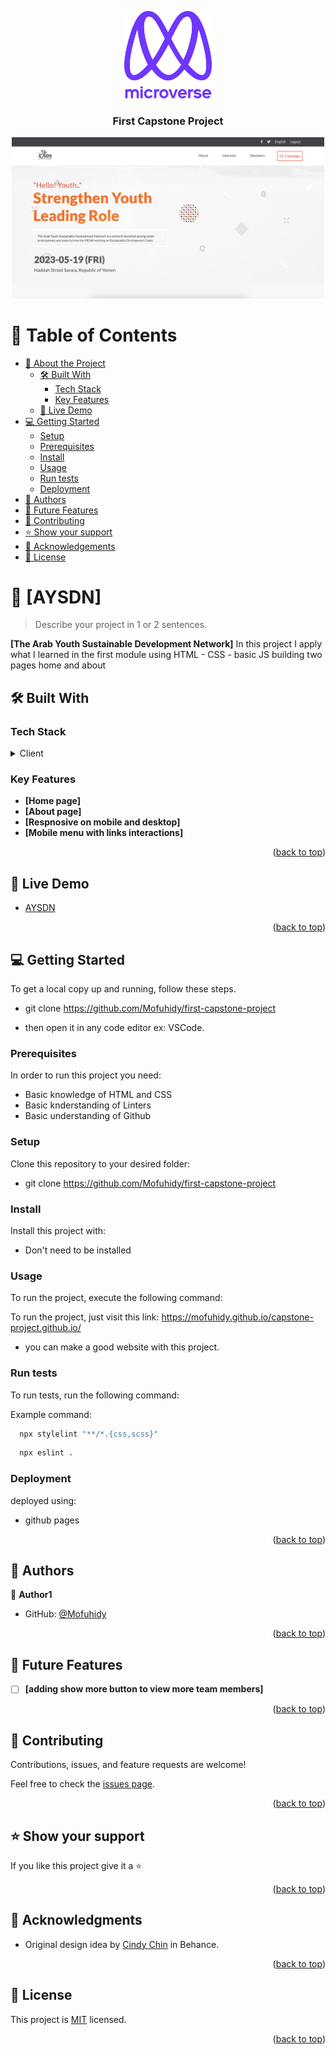 <a name="readme-top"></a>

<div align="center">
  <!-- You are encouraged to replace this logo with your own! Otherwise you can also remove it. -->
  <img src="./imgs/murple_logo.png" alt="logo" width="140"  height="auto" />
  <br/>
  <h3><b>First Capstone Project</b></h3>
<img src="./imgs/Screenshot 2023-05-23 at 12.47.10.png" alt="logo" width="500"  height="auto" />
</div>

<!-- TABLE OF CONTENTS -->

# 📗 Table of Contents

- [📖 About the Project](#about-project)
  - [🛠 Built With](#built-with)
    - [Tech Stack](#tech-stack)
    - [Key Features](#key-features)
  - [🚀 Live Demo](#live-demo)
- [💻 Getting Started](#getting-started)
  - [Setup](#setup)
  - [Prerequisites](#prerequisites)
  - [Install](#install)
  - [Usage](#usage)
  - [Run tests](#run-tests)
  - [Deployment](#deployment)
- [👥 Authors](#authors)
- [🔭 Future Features](#future-features)
- [🤝 Contributing](#contributing)
- [⭐️ Show your support](#support)
- [🙏 Acknowledgements](#acknowledgements)
- [📝 License](#license)

<!-- PROJECT DESCRIPTION -->

# 📖 [AYSDN] <a name="about-project"></a>

> Describe your project in 1 or 2 sentences.

**[The Arab Youth Sustainable Development Network]** In this project I apply what I learned in the first module using HTML - CSS - basic JS building two pages home and about

## 🛠 Built With <a name="built-with"></a>

### Tech Stack <a name="tech-stack"></a>

<details>
  <summary>Client</summary>
  <ul>
    <li><a href="#">HTML</a></li>
  </ul> <ul>
    <li><a href="#">CSS</a></li>
  </ul> <ul>
    <li><a href="#">JS</a></li>
  </ul>
</details>

<!-- Features -->

### Key Features <a name="key-features"></a>

- **[Home page]**
- **[About page]**
- **[Respnosive on mobile and desktop]**
- **[Mobile menu with links interactions]**

<p align="right">(<a href="#readme-top">back to top</a>)</p>

## 🚀 Live Demo <a name="live-demo"></a>

- [AYSDN](https://mofuhidy.github.io/capstone-project.github.io/)

<p align="right">(<a href="#readme-top">back to top</a>)</p>

<!-- GETTING STARTED -->

## 💻 Getting Started <a name="getting-started"></a>

To get a local copy up and running, follow these steps.

- git clone https://github.com/Mofuhidy/first-capstone-project

- then open it in any code editor ex: VSCode.

### Prerequisites

In order to run this project you need:

- Basic knowledge of HTML and CSS
- Basic knderstanding of Linters
- Basic understanding of Github

### Setup

Clone this repository to your desired folder:

- git clone https://github.com/Mofuhidy/first-capstone-project

### Install

Install this project with:

- Don't need to be installed

### Usage

To run the project, execute the following command:

To run the project, just visit this link:
https://mofuhidy.github.io/capstone-project.github.io/

- you can make a good website with this project.

### Run tests

To run tests, run the following command:

Example command:

```sh
  npx stylelint "**/*.{css,scss}"
```

```sh
  npx eslint .
```

### Deployment

deployed using:

- github pages

<p align="right">(<a href="#readme-top">back to top</a>)</p>

<!-- AUTHORS -->

## 👥 Authors <a name="authors"></a>

👤 **Author1**

- GitHub: [@Mofuhidy](https://github.com/Mofuhidy)

<p align="right">(<a href="#readme-top">back to top</a>)</p>

<!-- FUTURE FEATURES -->

## 🔭 Future Features <a name="future-features"></a>

- [ ] **[adding show more button to view more team members]**

<p align="right">(<a href="#readme-top">back to top</a>)</p>

<!-- CONTRIBUTING -->

## 🤝 Contributing <a name="contributing"></a>

Contributions, issues, and feature requests are welcome!

Feel free to check the [issues page](../../issues/).

<p align="right">(<a href="#readme-top">back to top</a>)</p>

<!-- SUPPORT -->

## ⭐️ Show your support <a name="support"></a>

If you like this project give it a ⭐️

<p align="right">(<a href="#readme-top">back to top</a>)</p>

<!-- ACKNOWLEDGEMENTS -->

## 🙏 Acknowledgments <a name="acknowledgements"></a>

- Original design idea by [Cindy Chin](https://www.behance.net/gallery/29845175/CC-Global-Summit-2015) in Behance.

<p align="right">(<a href="#readme-top">back to top</a>)</p>

<!-- LICENSE -->

## 📝 License <a name="license"></a>

This project is [MIT](./MIT.md) licensed.

<p align="right">(<a href="#readme-top">back to top</a>)</p>
